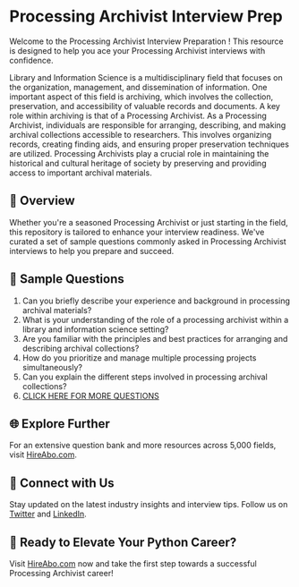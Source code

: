 # Processing Archivist Interview Prep

Welcome to the Processing Archivist Interview Preparation ! This resource is designed to help you ace your Processing Archivist interviews with confidence.

Library and Information Science is a multidisciplinary field that focuses on the organization, management, and dissemination of information. One important aspect of this field is archiving, which involves the collection, preservation, and accessibility of valuable records and documents. A key role within archiving is that of a Processing Archivist. As a Processing Archivist, individuals are responsible for arranging, describing, and making archival collections accessible to researchers. This involves organizing records, creating finding aids, and ensuring proper preservation techniques are utilized. Processing Archivists play a crucial role in maintaining the historical and cultural heritage of society by preserving and providing access to important archival materials.

## 🚀 Overview

Whether you're a seasoned Processing Archivist or just starting in the field, this repository is tailored to enhance your interview readiness. We've curated a set of sample questions commonly asked in Processing Archivist interviews to help you prepare and succeed.

## 📝 Sample Questions

1. Can you briefly describe your experience and background in processing archival materials?
2. What is your understanding of the role of a processing archivist within a library and information science setting?
3. Are you familiar with the principles and best practices for arranging and describing archival collections?
4. How do you prioritize and manage multiple processing projects simultaneously?
5. Can you explain the different steps involved in processing archival collections?
6. [CLICK HERE FOR MORE QUESTIONS](https://hireabo.com/job/18_2_23/Processing%20Archivist)

## 🌐 Explore Further

For an extensive question bank and more resources across 5,000 fields, visit [HireAbo.com](https://www.hireabo.com).

## 📱 Connect with Us

Stay updated on the latest industry insights and interview tips. Follow us on [Twitter](https://twitter.com/hireabo) and [LinkedIn](https://www.linkedin.com/in/hire-abo-3609972a8/).

## 🚀 Ready to Elevate Your Python Career?

Visit [HireAbo.com](https://www.hireabo.com) now and take the first step towards a successful Processing Archivist career!